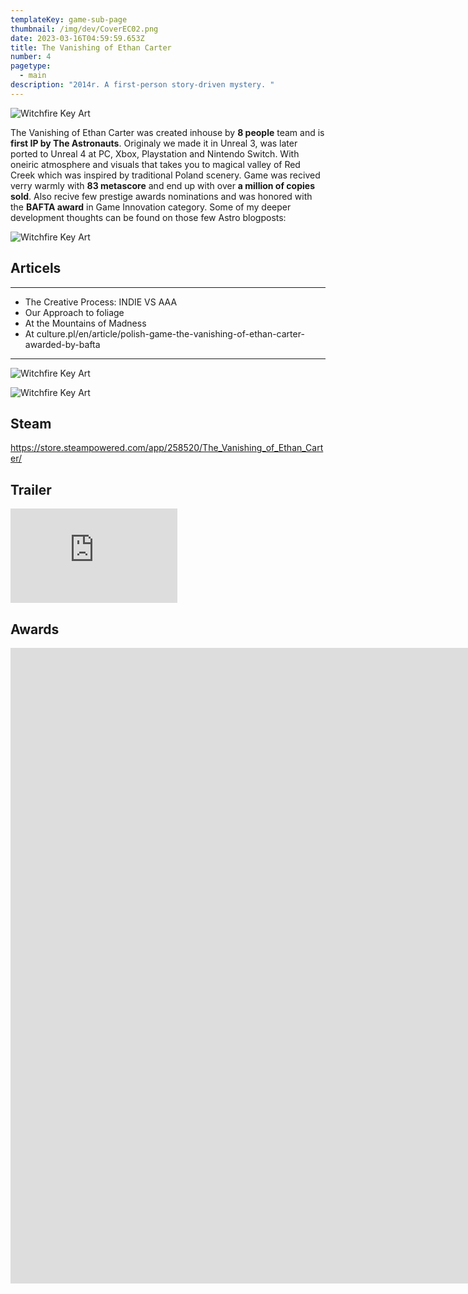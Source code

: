 ```yaml
---
templateKey: game-sub-page
thumbnail: /img/dev/CoverEC02.png
date: 2023-03-16T04:59:59.653Z
title: The Vanishing of Ethan Carter
number: 4
pagetype:
  - main
description: "2014r. A first-person story-driven mystery. "
---
```


![Witchfire Key Art](/img/dev/TVOEC01.jpg)



The Vanishing of Ethan Carter was created inhouse by **8 people** team and is **first IP by The Astronauts**. Originaly we made it in Unreal 3, was later ported to Unreal 4 at PC, Xbox, Playstation and Nintendo Switch. With oneiric atmosphere and visuals that takes you to magical valley of Red Creek which was inspired by traditional Poland  scenery. Game was recived verry  warmly with **83 metascore** and end up with over **a million of copies sold**. Also recive few prestige awards nominations and was honored with the **BAFTA award** in Game Innovation category. Some of my deeper development thoughts can be found on those few Astro blogposts: 


![Witchfire Key Art](/img/dev/FamilyHouse.jpg)




## Articels

---


- The Creative Process: INDIE VS AAA   
- Our Approach to foliage   
- At the Mountains of Madness   
- At culture.pl/en/article/polish-game-the-vanishing-of-ethan-carter-awarded-by-bafta   


--- 


![Witchfire Key Art](/img/dev/ethan_carter_rocky_path.gif)

![Witchfire Key Art](/img/dev/ethan_carter_cemetery.gif)



## Steam

https://store.steampowered.com/app/258520/The_Vanishing_of_Ethan_Carter/


## Trailer 

<iframe width="267" height="151" src="https://www.youtube.com/embed/9oxbkL3N_fM" title="The Vanishing of Ethan Carter - Welcome to Red Creek Valley Trailer" frameborder="0" allow="accelerometer; autoplay; clipboard-write; encrypted-media; gyroscope; picture-in-picture; web-share" allowfullscreen></iframe>




## Awards 



<iframe width="2312" height="1017" src="https://www.youtube.com/embed/hFgVQuBDeHU" title="The Vanishing of Ethan Carter wins for Game Innovation wins Best Game | BAFTA Games Awards 2015" frameborder="0" allow="accelerometer; autoplay; clipboard-write; encrypted-media; gyroscope; picture-in-picture; web-share" allowfullscreen></iframe>


